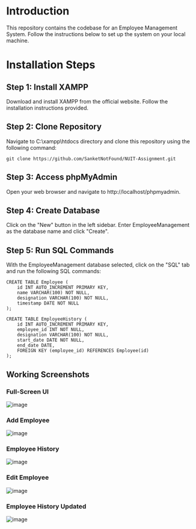 # Introduction #
This repository contains the codebase for an Employee Management System. Follow the instructions below to set up the system on your local machine.

# Installation Steps #
## Step 1: Install XAMPP ##
Download and install XAMPP from the official website. Follow the installation instructions provided.

## Step 2: Clone Repository ##
Navigate to C:\xampp\htdocs directory and clone this repository using the following command:

`git clone https://github.com/SanketNotFound/NUIT-Assignment.git`

## Step 3: Access phpMyAdmin ##
Open your web browser and navigate to http://localhost/phpmyadmin.

## Step 4: Create Database ##
Click on the "New" button in the left sidebar.
Enter EmployeeManagement as the database name and click "Create".

## Step 5: Run SQL Commands ##
With the EmployeeManagement database selected, click on the "SQL" tab and run the following SQL commands:
```
CREATE TABLE Employee (
    id INT AUTO_INCREMENT PRIMARY KEY,
    name VARCHAR(100) NOT NULL,
    designation VARCHAR(100) NOT NULL,
    timestamp DATE NOT NULL
);

CREATE TABLE EmployeeHistory (
    id INT AUTO_INCREMENT PRIMARY KEY,
    employee_id INT NOT NULL,
    designation VARCHAR(100) NOT NULL,
    start_date DATE NOT NULL,
    end_date DATE,
    FOREIGN KEY (employee_id) REFERENCES Employee(id)
);
```
## Working Screenshots ##

### Full-Screen UI
![image](https://github.com/SanketNotFound/NUIT-Assignment/assets/78840310/be174660-ae3e-41bc-ae23-8061eb0c993a)

### Add Employee
![image](https://github.com/SanketNotFound/NUIT-Assignment/assets/78840310/6f1d828d-940b-4183-b693-aa8e59887ef4)

### Employee History

![image](https://github.com/SanketNotFound/NUIT-Assignment/assets/78840310/d38e3319-d093-4767-a557-29af535d45a6)

### Edit Employee
![image](https://github.com/SanketNotFound/NUIT-Assignment/assets/78840310/3874d70f-f588-4b25-b811-8f4e4e69fe0f)

### Employee History Updated
![image](https://github.com/SanketNotFound/NUIT-Assignment/assets/78840310/e03b76af-7945-47df-80b9-3ed77dc400d7)









